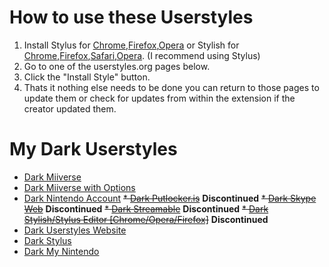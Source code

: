 # How to use these Userstyles
1. Install Stylus for [Chrome](https://chrome.google.com/webstore/detail/stylus/clngdbkpkpeebahjckkjfobafhncgmne),[Firefox](https://addons.mozilla.org/firefox/addon/styl-us/),[Opera](https://addons.opera.com/en/extensions/details/stylus/) or Stylish for [Chrome](https://chrome.google.com/webstore/detail/fjnbnpbmkenffdnngjfgmeleoegfcffe),[Firefox](https://addons.mozilla.org/en-US/firefox/addon/stylish),[Safari](http://sobolev.us/stylish/),[Opera](https://addons.opera.com/extensions/details/stylish/). (I recommend using Stylus)
2. Go to one of the userstyles.org pages below.
3. Click the "Install Style" button.
4. Thats it nothing else needs to be done you can return to those pages to update them or check for updates from within the extension if the creator updated them.

# My Dark Userstyles
* [Dark Miiverse](https://userstyles.org/styles/110066/dark-miiverse)
* [Dark Miiverse with Options](https://userstyles.org/styles/106650/dark-miiverse-with-options)
* [Dark Nintendo Account](https://userstyles.org/styles/139346/dark-nintendo-account)
~~* [Dark Putlocker.is](https://userstyles.org/styles/125616/dark-putlocker-is)~~ **Discontinued**
~~* [Dark Skype Web](https://userstyles.org/styles/117912/dark-skype-web)~~ **Discontinued**
~~* [Dark Streamable](https://userstyles.org/styles/121561/dark-streamable)~~ **Discontinued**
~~* [Dark Stylish/Stylus Editor [Chrome/Opera/Firefox]](https://userstyles.org/styles/127038/dark-stylish-stylus-editor-opera-chrome)~~ **Discontinued**
* [Dark Userstyles Website](https://userstyles.org/styles/141871/dark-userstyles-website)
* [Dark Stylus](https://userstyles.org/styles/142272/dark-stylus)
* [Dark My Nintendo](https://userstyles.org/styles/147381/dark-my-nintendo)
